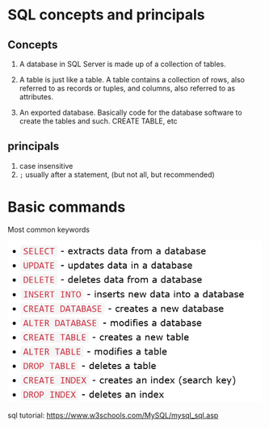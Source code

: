 # SQL concepts and principals

## Concepts

1. A database in SQL Server is made up of a collection of tables.

1. A table is just like a table. A table contains a collection of rows, also referred to as records or tuples, and columns, also referred to as attributes.

1. An exported database. Basically code for the database software to create the tables and such. CREATE TABLE, etc

## principals

1. case insensitive
1. `;` usually after a statement, (but not all, but recommended)

# Basic commands

Most common keywords

![alt text](image.png)

sql tutorial: https://www.w3schools.com/MySQL/mysql_sql.asp 